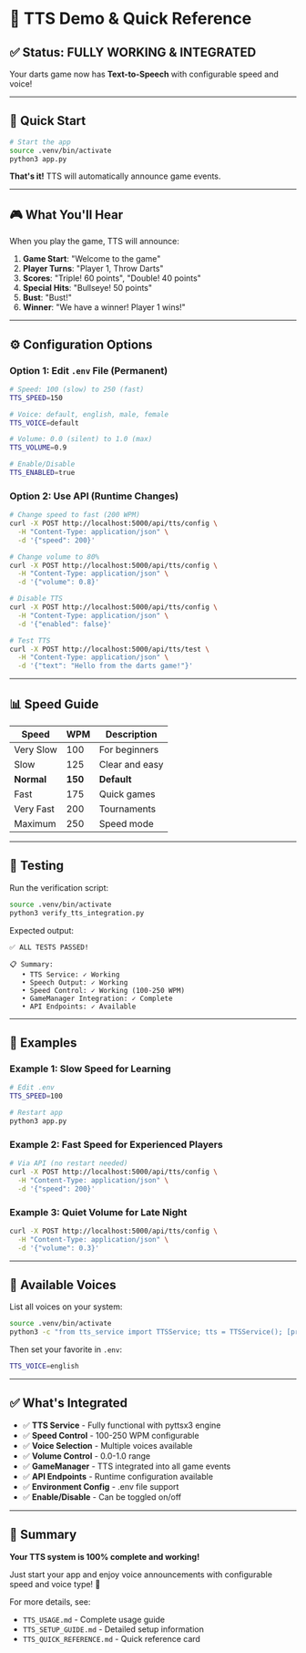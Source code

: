 # 🎯 TTS Demo & Quick Reference

## ✅ Status: FULLY WORKING & INTEGRATED

Your darts game now has **Text-to-Speech** with configurable speed and voice!

---

## 🚀 Quick Start

```bash
# Start the app
source .venv/bin/activate
python3 app.py
```

**That's it!** TTS will automatically announce game events.

---

## 🎮 What You'll Hear

When you play the game, TTS will announce:

1. **Game Start**: "Welcome to the game"
2. **Player Turns**: "Player 1, Throw Darts"
3. **Scores**: "Triple! 60 points", "Double! 40 points"
4. **Special Hits**: "Bullseye! 50 points"
5. **Bust**: "Bust!"
6. **Winner**: "We have a winner! Player 1 wins!"

---

## ⚙️ Configuration Options

### Option 1: Edit `.env` File (Permanent)

```bash
# Speed: 100 (slow) to 250 (fast)
TTS_SPEED=150

# Voice: default, english, male, female
TTS_VOICE=default

# Volume: 0.0 (silent) to 1.0 (max)
TTS_VOLUME=0.9

# Enable/Disable
TTS_ENABLED=true
```

### Option 2: Use API (Runtime Changes)

```bash
# Change speed to fast (200 WPM)
curl -X POST http://localhost:5000/api/tts/config \
  -H "Content-Type: application/json" \
  -d '{"speed": 200}'

# Change volume to 80%
curl -X POST http://localhost:5000/api/tts/config \
  -H "Content-Type: application/json" \
  -d '{"volume": 0.8}'

# Disable TTS
curl -X POST http://localhost:5000/api/tts/config \
  -H "Content-Type: application/json" \
  -d '{"enabled": false}'

# Test TTS
curl -X POST http://localhost:5000/api/tts/test \
  -H "Content-Type: application/json" \
  -d '{"text": "Hello from the darts game!"}'
```

---

## 📊 Speed Guide

| Speed | WPM | Description |
|-------|-----|-------------|
| Very Slow | 100 | For beginners |
| Slow | 125 | Clear and easy |
| **Normal** | **150** | **Default** |
| Fast | 175 | Quick games |
| Very Fast | 200 | Tournaments |
| Maximum | 250 | Speed mode |

---

## 🔧 Testing

Run the verification script:

```bash
source .venv/bin/activate
python3 verify_tts_integration.py
```

Expected output:
```
✅ ALL TESTS PASSED!

📋 Summary:
   • TTS Service: ✓ Working
   • Speech Output: ✓ Working
   • Speed Control: ✓ Working (100-250 WPM)
   • GameManager Integration: ✓ Complete
   • API Endpoints: ✓ Available
```

---

## 📝 Examples

### Example 1: Slow Speed for Learning
```bash
# Edit .env
TTS_SPEED=100

# Restart app
python3 app.py
```

### Example 2: Fast Speed for Experienced Players
```bash
# Via API (no restart needed)
curl -X POST http://localhost:5000/api/tts/config \
  -H "Content-Type: application/json" \
  -d '{"speed": 200}'
```

### Example 3: Quiet Volume for Late Night
```bash
curl -X POST http://localhost:5000/api/tts/config \
  -H "Content-Type: application/json" \
  -d '{"volume": 0.3}'
```

---

## 🎤 Available Voices

List all voices on your system:

```bash
source .venv/bin/activate
python3 -c "from tts_service import TTSService; tts = TTSService(); [print(v['name']) for v in tts.get_available_voices()]"
```

Then set your favorite in `.env`:
```bash
TTS_VOICE=english
```

---

## ✅ What's Integrated

- ✅ **TTS Service** - Fully functional with pyttsx3 engine
- ✅ **Speed Control** - 100-250 WPM configurable
- ✅ **Voice Selection** - Multiple voices available
- ✅ **Volume Control** - 0.0-1.0 range
- ✅ **GameManager** - TTS integrated into all game events
- ✅ **API Endpoints** - Runtime configuration available
- ✅ **Environment Config** - .env file support
- ✅ **Enable/Disable** - Can be toggled on/off

---

## 🎯 Summary

**Your TTS system is 100% complete and working!**

Just start your app and enjoy voice announcements with configurable speed and voice type! 🎉

For more details, see:
- `TTS_USAGE.md` - Complete usage guide
- `TTS_SETUP_GUIDE.md` - Detailed setup information
- `TTS_QUICK_REFERENCE.md` - Quick reference card